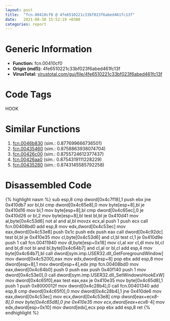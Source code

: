 ```yaml
---
layout: post
title:  "fcn.00410cf0 @ 4fe6510221c33bf023f6abed461fc13f"
date:   2021-08-30 15:52:19 +0300
categories: report
---
```


# Generic Information
- **Function:** fcn.00410cf0
- **Origin (md5):** 4fe6510221c33bf023f6abed461fc13f
- **VirusTotal:** [virustotal.com/gui/file/4fe6510221c33bf023f6abed461fc13f][virustotal_ref]

# Code Tags
<span class="tag" id="HOOK">HOOK</span>


# Similar Functions

1. [fcn.0046b830][similar_1_ref] (sim.: 0.877699666736501)
2. [fcn.00435460][similar_2_ref] (sim.: 0.8758863938074704)
3. [fcn.00426c00][similar_3_ref] (sim.: 0.8755724612377437)
4. [fcn.00426aa0][similar_4_ref] (sim.: 0.8754319111228229)
5. [fcn.00435280][similar_5_ref] (sim.: 0.8743145585792258)


# Disassembled Code

{% highlight nasm %}
sub esp,8
cmp dword[0x4c7f18],1
push ebx
jne 0x410db7
xor bl,bl
cmp dword[0x4c65e8],0
mov byte[esp+8],bl
je 0x410d16
mov bl,1
mov byte[esp+8],bl
cmp dword[0x4c65ec],0
je 0x410d26
or bl,2
mov byte[esp+8],bl
test bl,bl
je 0x410d41
mov al,byte[0x4c53d6]
not al
and al,bl
movzx ecx,al
push 1
push ecx
call fcn.00408bd0
add esp,8
mov edx,dword[0x4c53ec]
mov eax,dword[0x4c53e8]
push 0x1c
push edx
push eax
call dword[0x4c92dc]
test bl,bl
je 0x410e35
mov cl,byte[0x4c53d6]
and cl,bl
test cl,1
je 0x410d9e
push 1
call fcn.00411940
mov dl,byte[esp+0x18]
mov cl,al
xor cl,dl
mov bl,cl
and bl,dl
not bl
and bl,byte[0x4c64b7]
and cl,al
or bl,cl
add esp,4
mov byte[0x4c64b7],bl
call dword[sym.imp.USER32.dll_GetForegroundWindow]
mov dword[0x4c5200],eax
mov edx,dword[esp+8]
pop ebx
add esp,8
mov dword[esp+8],1
mov dword[esp+4],edx
jmp fcn.00408bd0
mov eax,dword[0x4c64b0]
push 0
push eax
push 0x40f140
push 1
mov dword[0x4c53e0],0
call dword[sym.imp.USER32.dll_SetWindowsHookExW]
mov dword[0x4c65f0],eax
test eax,eax
je 0x410e35
mov byte[0x4c65d8],1
push 1
push 0x8000012f
mov dword[0x4c28b4],0
call fcn.00401340
add esp,8
cmp dword[0x4c65f0],0
mov dword[0x4c28b4],1
jne 0x410de6
mov eax,dword[0x4c53ec]
mov ecx,dword[0x4c53e8]
cmp dword[eax+ecx*8-8],0
mov byte[0x4c65d8],0
jne 0x410e35
mov ecx,dword[eax+ecx*8-4]
mov edx,dword[esp+0x10]
mov dword[edx],ecx
pop ebx
add esp,8
ret 
{% endhighlight %}


[similar_1_ref]: /report/fcn.0046b830@4fe6510221c33bf023f6abed461fc13f
[similar_2_ref]: /report/fcn.00435460@4fe6510221c33bf023f6abed461fc13f
[similar_3_ref]: /report/fcn.00426c00@1123b7aa5760238fe93045e585b8234c
[similar_4_ref]: /report/fcn.00426aa0@1123b7aa5760238fe93045e585b8234c
[similar_5_ref]: /report/fcn.00435280@4fe6510221c33bf023f6abed461fc13f
[virustotal_ref]: https://www.virustotal.com/gui/file/4fe6510221c33bf023f6abed461fc13f
